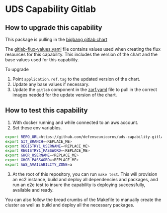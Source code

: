 # UDS Capability Gitlab

## How to upgrade this capability

This package is pulling in the [bigbang gitlab chart](https://repo1.dso.mil/big-bang/product/packages/gitlab)

The [gitlab-flux-values.yaml](../gitlab-flux-values.yaml) file contains values used when creating the flux resources for this capability. This includes the version of the chart and the base values used for this capability.

To upgrade
1) Point `application.ref.tag` to the updated version of the chart.
1) Update any base values if necessary.
1) Update the `gitlab` component in the [zarf.yaml](../zarf.yaml) file to pull in the correct images needed for the update version of the chart.

## How to test this capability

1) With docker running and while connected to an aws account.
2) Set these env variables.
```bash
export REPO_URL=https://github.com/defenseunicorns/uds-capability-gitlab.git
export GIT_BRANCH=<REPLACE_ME>
export REGISTRY1_USERNAME=<REPLACE_ME>
export REGISTRY1_PASSWORD=<REPLACE_ME>
export GHCR_USERNAME=<REPLACE_ME>
export GHCR_PASSWORD=<REPLACE_ME>
export AWS_AVAILABILITY_ZONE=a
```

 3) At the root of this repository, you can run `make test`. This will provision an ec2 instance, build and deploy all dependencies and packages, and run an e2e test to insure the capability is deploying successfully, available and ready.

You can also follow the bread crumbs of the Makefile to manually create the cluster as well as build and deploy all the necessary packages.